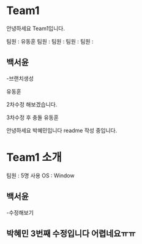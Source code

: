 # Team1

안녕하세요 Team1입니다.

팀원 : 유동훈
팀원 :
팀원 :
팀원 :
팀원 :


## 백서윤
-브랜치생성


유동훈


2차수정 해보겠습니다.

3차수정 후 충돌
 유동훈



안녕하세요 박혜민입니다 readme 작성 중입니다.


# Team1 소개
팀원 : 5명
사용 OS : Window

## 백서윤
-수정해보기

## 박혜민 3번째 수정입니다 어렵네요ㅠㅠ

